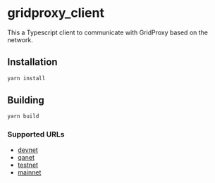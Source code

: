 # gridproxy_client

This a Typescript client to communicate with GridProxy based on the network.

## Installation

```bash
yarn install
```

## Building

```bash
yarn build
```

### Supported URLs

- [devnet](https://gridproxy.dev.grid.tf)
- [qanet](https://gridproxy.qa.grid.tf)
- [testnet](https://gridproxy.test.grid.tf)
- [mainnet](https://gridproxy.grid.tf)
